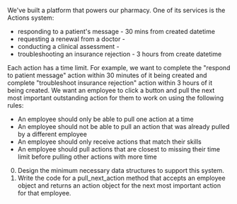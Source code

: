 We've built a platform that powers our pharmacy. One of its services is the Actions system: 
   - responding to a patient's message - 30 mins from created datetime
   - requesting a renewal from a doctor - 
   - conducting a clinical assessment -
   - troubleshooting an insurance rejection - 3 hours from create datetime
   
Each action has a time limit. For example, we want to complete the "respond to patient message" action within 30 minutes 
of it being created and complete "troubleshoot insurance rejection" action within 3 hours of it being created. 
We want an employee to click a button and pull the next most important outstanding action for them to work on using the 
following rules: 
- An employee should only be able to pull one action at a time 
- An employee should not be able to pull an action that was already pulled by a different employee 
- An employee should only receive actions that match their skills 
- An employee should pull actions that are closest to missing their time limit before pulling other actions with more time 

0. Design the minimum necessary data structures to support this system. 
0. Write the code for a pull_next_action method that accepts an employee object and returns an action object for the 
next most important action for that employee.